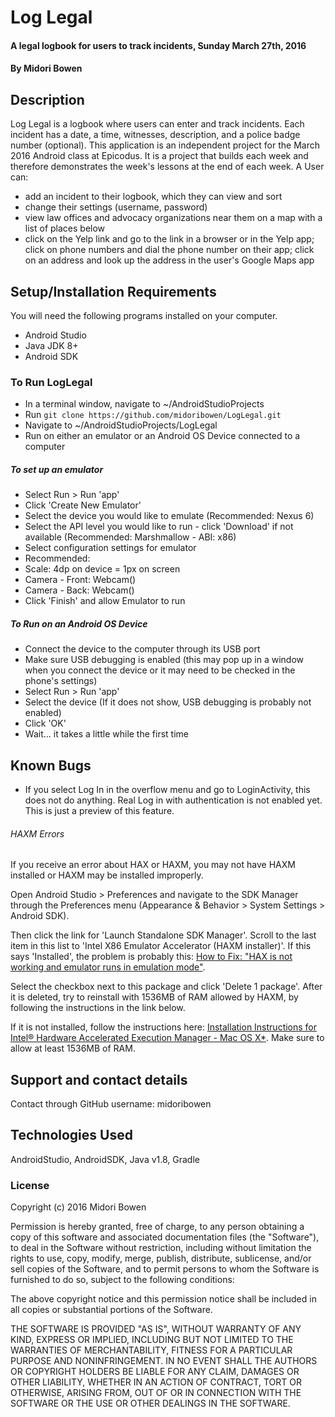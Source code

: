 # Log Legal

#### A legal logbook for users to track incidents, Sunday March 27th, 2016

#### By Midori Bowen

## Description

Log Legal is a logbook where users can enter and track incidents. Each incident has a date, a time, witnesses, description, and a police badge number (optional). This application is an independent project for the March 2016 Android class at Epicodus. It is a project that builds each week and therefore demonstrates the week's lessons at the end of each week.
A User can:
* add an incident to their logbook, which they can view and sort
* change their settings (username, password)
* view law offices and advocacy organizations near them on a map with a list of places below
* click on the Yelp link and go to the link in a browser or in the Yelp app; click on phone numbers and dial the phone number on their app; click on an address and look up the address in the user's Google Maps app

## Setup/Installation Requirements
You will need the following programs installed on your computer.
* Android Studio
* Java JDK 8+
* Android SDK

### To Run LogLegal
* In a terminal window, navigate to ~/AndroidStudioProjects
* Run `git clone https://github.com/midoribowen/LogLegal.git`
* Navigate to ~/AndroidStudioProjects/LogLegal
* Run on either an emulator or an Android OS Device connected to a computer

##### To set up an emulator
* Select Run > Run 'app'
* Click 'Create New Emulator'
* Select the device you would like to emulate (Recommended: Nexus 6)
* Select the API level you would like to run - click 'Download' if not available (Recommended: Marshmallow - ABI: x86)
* Select configuration settings for emulator
 * Recommended:
 * Scale: 4dp on device = 1px on screen
 * Camera - Front: Webcam()
 * Camera - Back: Webcam()
* Click 'Finish' and allow Emulator to run

##### To Run on an Android OS Device
* Connect the device to the computer through its USB port
* Make sure USB debugging is enabled (this may pop up in a window when you connect the device or it may need to be checked in the phone's settings)
* Select Run > Run 'app'
* Select the device (If it does not show, USB debugging is probably not enabled)
* Click 'OK'
* Wait... it takes a little while the first time

## Known Bugs

* If you select Log In in the overflow menu and go to LoginActivity, this does not do anything. Real Log in with authentication is not enabled yet. This is just a preview of this feature.

###### HAXM Errors

If you receive an error about HAX or HAXM, you may not have HAXM installed or HAXM may be installed improperly.

Open Android Studio > Preferences and navigate to the SDK Manager through the Preferences menu (Appearance & Behavior > System Settings > Android SDK).

 Then click the link for 'Launch Standalone SDK Manager'. Scroll to the last item in this list to 'Intel X86 Emulator Accelerator (HAXM installer)'. If this says 'Installed', the problem is probably this: [How to Fix: "HAX is not working and emulator runs in emulation mode"](http://stackoverflow.com/questions/21031903/how-to-fix-hax-is-not-working-and-emulator-runs-in-emulation-mode).

 Select the checkbox next to this package and click 'Delete 1 package'. After it is deleted, try to reinstall with 1536MB of RAM allowed by HAXM, by following the instructions in the link below.

 If it is not installed, follow the instructions here: [Installation Instructions for Intel® Hardware Accelerated Execution Manager - Mac OS X*](https://software.intel.com/en-us/android/articles/installation-instructions-for-intel-hardware-accelerated-execution-manager-mac-os-x). Make sure to allow at least 1536MB of RAM.

## Support and contact details

Contact through GitHub username: midoribowen

## Technologies Used

AndroidStudio, AndroidSDK, Java v1.8, Gradle

### License
Copyright (c) 2016 Midori Bowen

Permission is hereby granted, free of charge, to any person obtaining a copy of this software and associated documentation files (the "Software"), to deal in the Software without restriction, including without limitation the rights to use, copy, modify, merge, publish, distribute, sublicense, and/or sell copies of the Software, and to permit persons to whom the Software is furnished to do so, subject to the following conditions:

The above copyright notice and this permission notice shall be included in all copies or substantial portions of the Software.

THE SOFTWARE IS PROVIDED "AS IS", WITHOUT WARRANTY OF ANY KIND, EXPRESS OR IMPLIED, INCLUDING BUT NOT LIMITED TO THE WARRANTIES OF MERCHANTABILITY, FITNESS FOR A PARTICULAR PURPOSE AND NONINFRINGEMENT. IN NO EVENT SHALL THE AUTHORS OR COPYRIGHT HOLDERS BE LIABLE FOR ANY CLAIM, DAMAGES OR OTHER LIABILITY, WHETHER IN AN ACTION OF CONTRACT, TORT OR OTHERWISE, ARISING FROM, OUT OF OR IN CONNECTION WITH THE SOFTWARE OR THE USE OR OTHER DEALINGS IN THE SOFTWARE.

